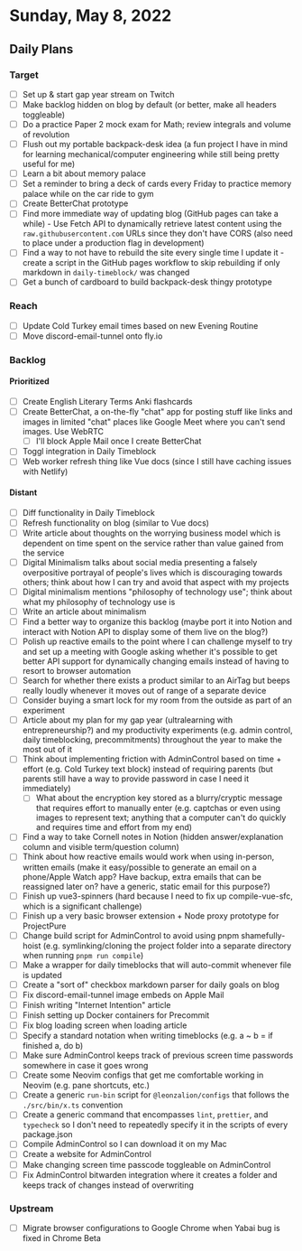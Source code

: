 # Sunday, May 8, 2022

## Daily Plans

### Target

- [ ] Set up & start gap year stream on Twitch
- [ ] Make backlog hidden on blog by default (or better, make all headers toggleable)
- [ ] Do a practice Paper 2 mock exam for Math; review integrals and volume of revolution
- [ ] Flush out my portable backpack-desk idea (a fun project I have in mind for learning mechanical/computer engineering while still being pretty useful for me)
- [ ] Learn a bit about memory palace
- [ ] Set a reminder to bring a deck of cards every Friday to practice memory palace while on the car ride to gym
- [ ] Create BetterChat prototype
- [ ] Find more immediate way of updating blog (GitHub pages can take a while) - Use Fetch API to dynamically retrieve latest content using the `raw.githubusercontent.com` URLs since they don't have CORS (also need to place under a production flag in development)
- [ ] Find a way to not have to rebuild the site every single time I update it - create a script in the GitHub pages workflow to skip rebuilding if only markdown in `daily-timeblock/` was changed
- [ ] Get a bunch of cardboard to build backpack-desk thingy prototype

### Reach

- [ ] Update Cold Turkey email times based on new Evening Routine
- [ ] Move discord-email-tunnel onto fly.io

### Backlog

#### Prioritized

- [ ] Create English Literary Terms Anki flashcards
- [ ] Create BetterChat, a on-the-fly "chat" app for posting stuff like links and images in limited "chat" places like Google Meet where you can't send images. Use WebRTC
  - [ ] I'll block Apple Mail once I create BetterChat
- [ ] Toggl integration in Daily Timeblock
- [ ] Web worker refresh thing like Vue docs (since I still have caching issues with Netlify)

#### Distant

- [ ] Diff functionality in Daily Timeblock
- [ ] Refresh functionality on blog (similar to Vue docs)
- [ ] Write article about thoughts on the worrying business model which is dependent on time spent on the service rather than value gained from the service
- [ ] Digital Minimalism talks about social media presenting a falsely overpositive portrayal of people's lives which is discouraging towards others; think about how I can try and avoid that aspect with my projects
- [ ] Digital minimalism mentions "philosophy of technology use"; think about what my philosophy of technology use is
- [ ] Write an article about minimalism
- [ ] Find a better way to organize this backlog (maybe port it into Notion and interact with Notion API to display some of them live on the blog?)
- [ ] Polish up reactive emails to the point where I can challenge myself to try and set up a meeting with Google asking whether it's possible to get better API support for dynamically changing emails instead of having to resort to browser automation
- [ ] Search for whether there exists a product similar to an AirTag but beeps really loudly whenever it moves out of range of a separate device
- [ ] Consider buying a smart lock for my room from the outside as part of an experiment
- [ ] Article about my plan for my gap year (ultralearning with entrepreneurship?) and my productivity experiments (e.g. admin control, daily timeblocking, precommitments) throughout the year to make the most out of it
- [ ] Think about implementing friction with AdminControl based on time + effort (e.g. Cold Turkey text block) instead of requiring parents (but parents still have a way to provide password in case I need it immediately)
  - [ ] What about the encryption key stored as a blurry/cryptic message that requires effort to manually enter (e.g. captchas or even using images to represent text; anything that a computer can't do quickly and requires time and effort from my end)
- [ ] Find a way to take Cornell notes in Notion (hidden answer/explanation column and visible term/question column)
- [ ] Think about how reactive emails would work when using in-person, written emails (make it easy/possible to generate an email on a phone/Apple Watch app? Have backup, extra emails that can be reassigned later on? have a generic, static email for this purpose?)
- [ ] Finish up vue3-spinners (hard because I need to fix up compile-vue-sfc, which is a significant challenge)
- [ ] Finish up a very basic browser extension + Node proxy prototype for ProjectPure
- [ ] Change build script for AdminControl to avoid using pnpm shamefully-hoist (e.g. symlinking/cloning the project folder into a separate directory when running `pnpm run compile`)
- [ ] Make a wrapper for daily timeblocks that will auto-commit whenever file is updated
- [ ] Create a "sort of" checkbox markdown parser for daily goals on blog
- [ ] Fix discord-email-tunnel image embeds on Apple Mail
- [ ] Finish writing "Internet Intention" article
- [ ] Finish setting up Docker containers for Precommit
- [ ] Fix blog loading screen when loading article
- [ ] Specify a standard notation when writing timeblocks (e.g. a ~ b = if finished a, do b)
- [ ] Make sure AdminControl keeps track of previous screen time passwords somewhere in case it goes wrong
- [ ] Create some Neovim configs that get me comfortable working in Neovim (e.g. pane shortcuts, etc.)
- [ ] Create a generic `run-bin` script for `@leonzalion/configs` that follows the `./src/bin/x.ts` convention
- [ ] Create a generic command that encompasses `lint`, `prettier`, and `typecheck` so I don't need to repeatedly specify it in the scripts of every package.json
- [ ] Compile AdminControl so I can download it on my Mac
- [ ] Create a website for AdminControl
- [ ] Make changing screen time passcode toggleable on AdminControl
- [ ] Fix AdminControl bitwarden integration where it creates a folder and keeps track of changes instead of overwriting

### Upstream

- [ ] Migrate browser configurations to Google Chrome when Yabai bug is fixed in Chrome Beta

